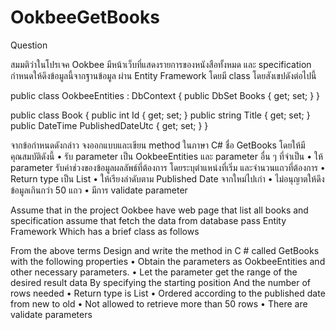 # OokbeeGetBooks

Question

สมมติว่าในโปรเจค Ookbee มีหน้าเว็บที่แสดงรายการของหนังสือทั้งหมด และ specification กำหนดให้ดึงข้อมูลนี้จากฐานข้อมูล ผ่าน Entity Framework โดยมี class โดยสังเขปดังต่อไปนี้

public class OokbeeEntities : DbContext 
{
	public DbSet<Book> Books { get; set; }
}

public class Book
{
	public int Id { get; set; }
	public string Title { get; set; }
	public DateTime PublishedDateUtc { get; set; }
}

จากข้อกำหนดดังกล่าว จงออกแบบและเขียน method ในภาษา C# ชื่อ GetBooks โดยให้มีคุณสมบัติดังนี้
    • รับ parameter เป็น OokbeeEntities และ parameter อื่น ๆ ที่จำเป็น
    • ให้ parameter รับค่าช่วงของข้อมูลผลลัพธ์ที่ต้องการ โดยระบุตำแหน่งที่เริ่ม และจำนวนแถวที่ต้องการ
    • Return type เป็น List<Book>
    • ให้เรียงลำดับตาม Published Date จากใหม่ไปเก่า
    • ไม่อนุญาตให้ดึงข้อมูลเกินกว่า 50 แถว
    • มีการ validate parameter

Assume that in the project Ookbee have web page that list all books and specification assume that fetch the data from database pass Entity Framework 
Which has a brief class as follows


From the above terms Design and write the method in C # called GetBooks with the following properties
     • Obtain the parameters as OokbeeEntities and other necessary parameters.
     • Let the parameter get the range of the desired result data By specifying the starting position And the number of rows needed
     • Return type is List <Book>
     • Ordered according to the published date from new to old
     • Not allowed to retrieve more than 50 rows
     • There are validate parameters
